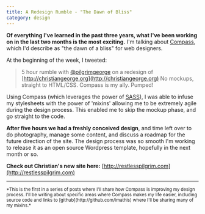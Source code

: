 ```yaml
---
title: A Redesign Rumble - "The Dawn of Bliss"
category: design
---
```


**Of everything I've learned in the past three years, what I've been working on in the last two months is the most exciting.** I'm talking about [Compass](http://compass-style.org), which I'd describe as "the dawn of a bliss" for web designers.

At the beginning of the week, I tweeted:

> 5 hour rumble with [@pilgrimgeorge](http://twitter.com/pilgrimgeorge) on a redesign of [http://christiangeorge.org](http://christiangeorge.org) No mockups, straight to HTML/CSS. Compass is my ally. Pumped!

Using Compass (which leverages the power of [SASS](http://sass-lang.com)), I was able to infuse my stylesheets with the power of 'mixins' allowing me to be extremely agile during the design process. This enabled me to skip the mockup phase, and go straight to the code.

**After five hours we had a freshly conceived design**, and time left over to do photography, manage some content, and discuss a roadmap for the future direction of the site. The design process was so smooth I'm working to release it as an open source Wordpress template, hopefully in the next month or so.

**Check out Christian's new site here:** [http://restlesspilgrim.com](http://restlesspilgrim.com)

---
<small>
*This is the first in a series of posts where I'll share how Compass is improving my design process. I'll be writing about specific areas where Compass makes my life easier, including source code and links to [github](http://github.com/imathis) where I'll be sharing many of my mixins.*
</small>